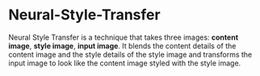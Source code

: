 # Neural-Style-Transfer

Neural Style Transfer is a technique that takes three images: **content image**, **style image**, **input image**. It blends the content details of the content image and the style details of the style image and transforms the input image to look like the content image styled with the style image.
